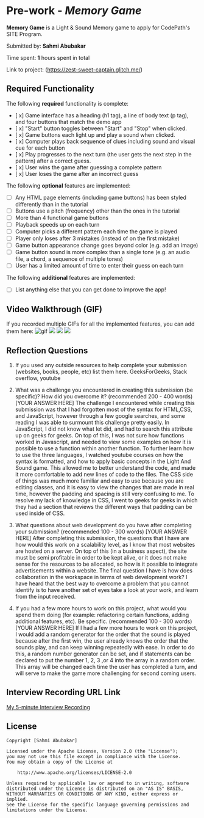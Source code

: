# Pre-work - *Memory Game*

**Memory Game** is a Light & Sound Memory game to apply for CodePath's SITE Program. 

Submitted by: **Sahmi Abubakar**

Time spent: **1** hours spent in total

Link to project: (https://zest-sweet-captain.glitch.me/)

## Required Functionality

The following **required** functionality is complete:

* [ x] Game interface has a heading (h1 tag), a line of body text (p tag), and four buttons that match the demo app
* [ x] "Start" button toggles between "Start" and "Stop" when clicked. 
* [ x] Game buttons each light up and play a sound when clicked. 
* [ x] Computer plays back sequence of clues including sound and visual cue for each button
* [ x] Play progresses to the next turn (the user gets the next step in the pattern) after a correct guess. 
* [ x] User wins the game after guessing a complete pattern
* [ x] User loses the game after an incorrect guess

The following **optional** features are implemented:

* [ ] Any HTML page elements (including game buttons) has been styled differently than in the tutorial
* [ ] Buttons use a pitch (frequency) other than the ones in the tutorial
* [ ] More than 4 functional game buttons
* [ ] Playback speeds up on each turn
* [ ] Computer picks a different pattern each time the game is played
* [ ] Player only loses after 3 mistakes (instead of on the first mistake)
* [ ] Game button appearance change goes beyond color (e.g. add an image)
* [ ] Game button sound is more complex than a single tone (e.g. an audio file, a chord, a sequence of multiple tones)
* [ ] User has a limited amount of time to enter their guess on each turn

The following **additional** features are implemented:

- [ ] List anything else that you can get done to improve the app!

## Video Walkthrough (GIF)

If you recorded multiple GIFs for all the implemented features, you can add them here:
![gif](https://drive.google.com/file/d/1NDVJ0_r3_5x56x9YakINyH5QmG1D2wU3/view?usp=sharing)
![](gif2-link-here)
![](gif3-link-here)
![](gif4-link-here)

## Reflection Questions
1. If you used any outside resources to help complete your submission (websites, books, people, etc) list them here. 
GeeksForGeeks, Stack overflow, youtube

2. What was a challenge you encountered in creating this submission (be specific)? How did you overcome it? (recommended 200 - 400 words) 
[YOUR ANSWER HERE]
The challenge I encountered while creating this submission was that I had forgotten most of the syntax for HTML,CSS, and JavaScript, however through a few google searches, and some reading I was able to surmount this challenge pretty easily. In JavaScript, I did not know what let did, and had to search this attribute up on geeks for geeks. On top of this, I was not sure how functions worked in Javascript, and needed to view some examples on how it is possible to use a function within another function. To further learn how to use the three languages, I watched youtube courses on how the syntax is formatted, and how to apply basic concepts in the Light And Sound game. This allowed me to better understand the code, and made it more comfortable to add new lines of code to the files. The CSS side of things was much more familiar and easy to use because you are editing classes, and it is easy to view the changes that are made in real time, however the padding and spacing is still very confusing to me. To resolve my lack of knowledge in CSS, I went to geeks for geeks in which they had a section that reviews the different ways that padding can be used inside of CSS. 
3. What questions about web development do you have after completing your submission? (recommended 100 - 300 words) 
[YOUR ANSWER HERE]
After completing this submission, the questions that I have are how would this work on a scalability level, as I know that most websites are hosted on a server. On top of this (in a business aspect), the site must be semi profitable in order to be kept alive, or it does not make sense for the resources to be allocated, so how is it possible to integrate advertisements within a website. The final question I have is how does collaboration in the workspace in terms of web development work? I have heard that the best way to overcome a problem that you cannot identify is to have another set of eyes take a look at your work, and learn from the input received.

4. If you had a few more hours to work on this project, what would you spend them doing (for example: refactoring certain functions, adding additional features, etc). Be specific. (recommended 100 - 300 words) 
[YOUR ANSWER HERE]
If I had a few more hours to work on this project, I would add a random generator for the order that the sound is played because after the first win, the user already knows the order that the sounds play, and can keep winning repeatedly with ease. In order to do this, a random number generator can be set, and if statements can be declared to put the number 1, 2, 3 ,or 4 into the array in a random order. This array will be changed each time the user has completed a turn, and will serve to make the game more challenging for second coming users.


## Interview Recording URL Link

[My 5-minute Interview Recording](https://youtu.be/IyimLQZa99o)


## License

    Copyright [Sahmi Abubakar]

    Licensed under the Apache License, Version 2.0 (the "License");
    you may not use this file except in compliance with the License.
    You may obtain a copy of the License at

        http://www.apache.org/licenses/LICENSE-2.0

    Unless required by applicable law or agreed to in writing, software
    distributed under the License is distributed on an "AS IS" BASIS,
    WITHOUT WARRANTIES OR CONDITIONS OF ANY KIND, either express or implied.
    See the License for the specific language governing permissions and
    limitations under the License.
